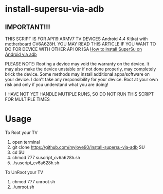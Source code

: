# install-supersu-via-adb

## IMPORTANT!!!

THIS SCRIPT IS FOR API19 ARMV7 TV DEVICES Android 4.4 Kitkat with motherboard CV6A628H.
YOU MAY READ THIS ARTICLE IF YOU WANT TO DO FOR DEVICE WITH OTHER API OR ISA [How to install SuperSu on Android via adb](http://selvaline.blogspot.tw/2015/09/how-to-install-supersu-on-android-via.html)

PLEASE NOTE: Rooting a device may void the warranty on the device. It may also make the device unstable or if not done properly, may completely brick the device. Some methods may install additional apps/software on your device. I don't take any responsibility for your device. Root at your own risk and only if you understand what you are doing!

I HAVE NOT YET HANDLE MUTIPLE RUNS, SO DO NOT RUN THIS SCRIPT FOR MULTIPLE TIMES

# Usage

To Root your TV
1. open terminal
2. git clone https://github.com/mylove90/install-supersu-via-adb SU
3. cd SU
4. chmod 777 suscript_cv6a628h.sh
5. ./suscript_cv6a628h.sh

To UnRoot your TV
1. chmod 777 unroot.sh
2. ./unroot.sh
